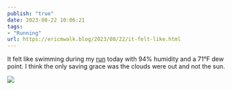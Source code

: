 ```yaml
---
publish: "true"
date: 2023-08-22 10:06:21
tags:
- "Running"
url: https://ericmwalk.blog/2023/08/22/it-felt-like.html
---
```

It felt like swimming during my [run](https://strava.com/activities/9698019762) today with 94% humidity and a 71°F dew point. I think the only saving grace was the clouds were out and not the sun.

![](https://ericmwalk.blog/uploads/2023/a2b66beb513341c6a036ca777910799a.jpg)